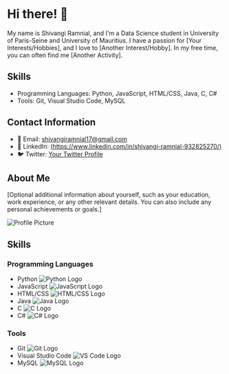 # Hi there! 🌟

My name is Shivangi Ramnial, and I'm a Data Science student in University of Paris-Seine and University of Mauritius. I have a passion for [Your Interests/Hobbies], and I love to [Another Interest/Hobby]. In my free time, you can often find me [Another Activity].

## Skills

- Programming Languages: Python, JavaScript, HTML/CSS, Java, C, C#
- Tools: Git, Visual Studio Code, MySQL

## Contact Information

- 📧 Email: [shivangiramnial17@gmail.com](mailto:shivangiramnial17@gmail.com)
- 🔗 LinkedIn: [(https://www.linkedin.com/in/shivangi-ramnial-932825270/)]((https://www.linkedin.com/in/shivangi-ramnial-932825270/))
- 🐦 Twitter: [Your Twitter Profile](https://twitter.com/yourusername)

## About Me

[Optional additional information about yourself, such as your education, work experience, or any other relevant details. You can also include any personal achievements or goals.]

![Profile Picture](link_to_profile_picture)

## Skills

### Programming Languages
- Python ![Python Logo](https://upload.wikimedia.org/wikipedia/commons/c/c3/Python-logo-notext.svg)
- JavaScript ![JavaScript Logo](https://upload.wikimedia.org/wikipedia/commons/6/6a/JavaScript-logo.png)
- HTML/CSS ![HTML/CSS Logo](https://upload.wikimedia.org/wikipedia/commons/6/61/HTML5_logo_and_wordmark.svg)
- Java ![Java Logo](https://upload.wikimedia.org/wikipedia/en/3/30/Java_programming_language_logo.svg)
- C ![C Logo](https://upload.wikimedia.org/wikipedia/commons/3/35/The_C_Programming_Language_logo.svg)
- C# ![C# Logo](https://upload.wikimedia.org/wikipedia/commons/7/7a/C_Sharp_logo.svg)

### Tools
- Git ![Git Logo](https://upload.wikimedia.org/wikipedia/commons/3/3f/Git_icon.svg)
- Visual Studio Code ![VS Code Logo](https://upload.wikimedia.org/wikipedia/commons/9/9a/Visual_Studio_Code_1.35_icon.svg)
- MySQL ![MySQL Logo](https://upload.wikimedia.org/wikipedia/en/e/ee/MySQL_Logo.png)

